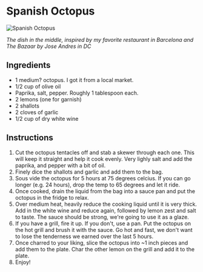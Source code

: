 # Spanish Octopus

![Spanish Octopus](images/octopus.jpg)

*The dish in the middle, inspired by my favorite restaurant in Barcelona and The Bazaar by Jose Andres in DC*

## Ingredients

- 1 medium? octopus. I got it from a local market.
- 1/2 cup of olive oil
- Paprika, salt, pepper. Roughly 1 tablespoon each.
- 2 lemons (one for garnish)
- 2 shallots
- 2 cloves of garlic
- 1/2 cup of dry white wine

## Instructions

1. Cut the octopus tentacles off and stab a skewer through each one. This will keep it straight and help it cook evenly. Very lighly salt and add the paprika, and pepper with a bit of oil.
2. Finely dice the shallots and garlic and add them to the bag.
3. Sous vide the octopus for 5 hours at 75 degrees celcius. If you can go longer (e.g. 24 hours), drop the temp to 65 degrees and let it ride.
4. Once cooked, drain the liquid from the bag into a sauce pan and put the octopus in the fridge to relax.
5. Over medium heat, heavily reduce the cooking liquid until it is very thick. Add in the white wine and reduce again, followed by lemon zest and salt to taste. The sauce should be strong, we're going to use it as a glaze.
6. If you have a grill, fire it up. If you don't, use a pan. Put the octopus on the hot grill and brush it with the sauce. Go hot and fast, we don't want to lose the tenderness we earned over the last 5 hours.
7. Once charred to your liking, slice the octopus into ~1 inch pieces and add them to the plate. Char the other lemon on the grill and add it to the plate.
8. Enjoy!